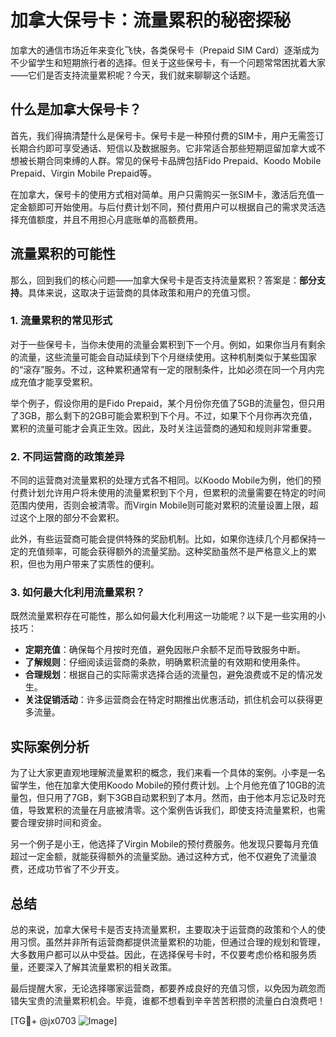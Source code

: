 # 加拿大保号卡：流量累积的秘密探秘

加拿大的通信市场近年来变化飞快，各类保号卡（Prepaid SIM Card）逐渐成为不少留学生和短期旅行者的选择。但关于这些保号卡，有一个问题常常困扰着大家——它们是否支持流量累积呢？今天，我们就来聊聊这个话题。

## 什么是加拿大保号卡？

首先，我们得搞清楚什么是保号卡。保号卡是一种预付费的SIM卡，用户无需签订长期合约即可享受通话、短信以及数据服务。它非常适合那些短期逗留加拿大或不想被长期合同束缚的人群。常见的保号卡品牌包括Fido Prepaid、Koodo Mobile Prepaid、Virgin Mobile Prepaid等。

在加拿大，保号卡的使用方式相对简单。用户只需购买一张SIM卡，激活后充值一定金额即可开始使用。与后付费计划不同，预付费用户可以根据自己的需求灵活选择充值额度，并且不用担心月底账单的高额费用。

## 流量累积的可能性

那么，回到我们的核心问题——加拿大保号卡是否支持流量累积？答案是：**部分支持**。具体来说，这取决于运营商的具体政策和用户的充值习惯。

### 1. 流量累积的常见形式

对于一些保号卡，当你未使用的流量会累积到下一个月。例如，如果你当月有剩余的流量，这些流量可能会自动延续到下个月继续使用。这种机制类似于某些国家的“滚存”服务。不过，这种累积通常有一定的限制条件，比如必须在同一个月内完成充值才能享受累积。

举个例子，假设你用的是Fido Prepaid，某个月份你充值了5GB的流量包，但只用了3GB，那么剩下的2GB可能会累积到下个月。不过，如果下个月你再次充值，累积的流量可能才会真正生效。因此，及时关注运营商的通知和规则非常重要。

### 2. 不同运营商的政策差异

不同的运营商对流量累积的处理方式各不相同。以Koodo Mobile为例，他们的预付费计划允许用户将未使用的流量累积到下个月，但累积的流量需要在特定的时间范围内使用，否则会被清零。而Virgin Mobile则可能对累积的流量设置上限，超过这个上限的部分不会累积。

此外，有些运营商可能会提供特殊的奖励机制。比如，如果你连续几个月都保持一定的充值频率，可能会获得额外的流量奖励。这种奖励虽然不是严格意义上的累积，但也为用户带来了实质性的便利。

### 3. 如何最大化利用流量累积？

既然流量累积存在可能性，那么如何最大化利用这一功能呢？以下是一些实用的小技巧：

- **定期充值**：确保每个月按时充值，避免因账户余额不足而导致服务中断。
- **了解规则**：仔细阅读运营商的条款，明确累积流量的有效期和使用条件。
- **合理规划**：根据自己的实际需求选择合适的流量包，避免浪费或不足的情况发生。
- **关注促销活动**：许多运营商会在特定时期推出优惠活动，抓住机会可以获得更多流量。

## 实际案例分析

为了让大家更直观地理解流量累积的概念，我们来看一个具体的案例。小李是一名留学生，他在加拿大使用Koodo Mobile的预付费计划。上个月他充值了10GB的流量包，但只用了7GB，剩下3GB自动累积到了本月。然而，由于他本月忘记及时充值，导致累积的流量在月底被清零。这个案例告诉我们，即使支持流量累积，也需要合理安排时间和资金。

另一个例子是小王，他选择了Virgin Mobile的预付费服务。他发现只要每月充值超过一定金额，就能获得额外的流量奖励。通过这种方式，他不仅避免了流量浪费，还成功节省了不少开支。

## 总结

总的来说，加拿大保号卡是否支持流量累积，主要取决于运营商的政策和个人的使用习惯。虽然并非所有运营商都提供流量累积的功能，但通过合理的规划和管理，大多数用户都可以从中受益。因此，在选择保号卡时，不仅要考虑价格和服务质量，还要深入了解其流量累积的相关政策。

最后提醒大家，无论选择哪家运营商，都要养成良好的充值习惯，以免因为疏忽而错失宝贵的流量累积机会。毕竟，谁都不想看到辛辛苦苦积攒的流量白白浪费吧！

[TG💪+ @jx0703 ![Image](https://github.com/user-attachments/assets/dbca1d08-cadb-493c-b0ec-ad6f7a83f270)]